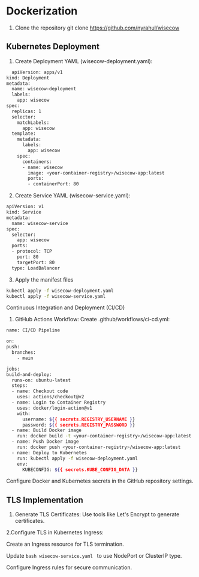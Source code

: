 
# Dockerization
1. Clone the repository
 git clone https://github.com/nyrahul/wisecow  

## Kubernetes Deployment

1. Create Deployment YAML (wisecow-deployment.yaml):

```bash
  apiVersion: apps/v1
kind: Deployment
metadata:
  name: wisecow-deployment
  labels:
    app: wisecow
spec:
  replicas: 1
  selector:
    matchLabels:
      app: wisecow
  template:
    metadata:
      labels:
        app: wisecow
    spec:
      containers:
      - name: wisecow
        image: <your-container-registry>/wisecow-app:latest
        ports:
        - containerPort: 80
```
2. Create Service YAML (wisecow-service.yaml):

```bash
apiVersion: v1
kind: Service
metadata:
  name: wisecow-service
spec:
  selector:
    app: wisecow
  ports:
  - protocol: TCP
    port: 80
    targetPort: 80
  type: LoadBalancer
```
3. Apply the manifest files

```bash
kubectl apply -f wisecow-deployment.yaml
kubectl apply -f wisecow-service.yaml
```
Continuous Integration and Deployment (CI/CD)
1. GitHub Actions Workflow:
  Create .github/workflows/ci-cd.yml:
  ```bash
name: CI/CD Pipeline

on:
  push:
    branches:
      - main

jobs:
  build-and-deploy:
    runs-on: ubuntu-latest
    steps:
    - name: Checkout code
      uses: actions/checkout@v2
    - name: Login to Container Registry
      uses: docker/login-action@v1
      with:
        username: ${{ secrets.REGISTRY_USERNAME }}
        password: ${{ secrets.REGISTRY_PASSWORD }}
    - name: Build Docker image
      run: docker build -t <your-container-registry>/wisecow-app:latest .
    - name: Push Docker image
      run: docker push <your-container-registry>/wisecow-app:latest
    - name: Deploy to Kubernetes
      run: kubectl apply -f wisecow-deployment.yaml
      env:
        KUBECONFIG: ${{ secrets.KUBE_CONFIG_DATA }}
  ```
  Configure Docker and Kubernetes secrets in the GitHub repository settings.
  
  
## TLS Implementation
1. Generate TLS Certificates:
Use tools like Let's Encrypt to generate certificates.

 2.Configure TLS in Kubernetes Ingress:

Create an Ingress resource for TLS termination.

Update ```bash wisecow-service.yaml ``` to use NodePort or ClusterIP type.

Configure Ingress rules for secure communication.



